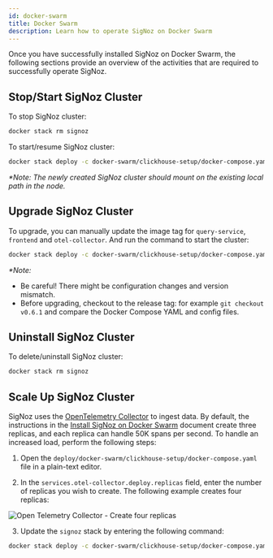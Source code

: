 ```yaml
---
id: docker-swarm
title: Docker Swarm
description: Learn how to operate SigNoz on Docker Swarm
---
```


Once you have successfully installed SigNoz on Docker Swarm, the following sections provide an overview of the activities that are required to successfully operate SigNoz.

## Stop/Start SigNoz Cluster

To stop SigNoz cluster:

```bash
docker stack rm signoz
```

To start/resume SigNoz cluster:

```bash
docker stack deploy -c docker-swarm/clickhouse-setup/docker-compose.yaml signoz
```

_*Note: The newly created SigNoz cluster should mount on the existing local path in the node._


## Upgrade SigNoz Cluster

To upgrade, you can manually update the image tag for `query-service`, `frontend` and `otel-collector`.
And run the command to start the cluster:

```bash
docker stack deploy -c docker-swarm/clickhouse-setup/docker-compose.yaml signoz
```

_*Note:_
- Be careful! There might be configuration changes and version mismatch.
- Before upgrading, checkout to the release tag: for example `git checkout v0.6.1` and compare the Docker Compose YAML and config files.

## Uninstall SigNoz Cluster

To delete/uninstall SigNoz cluster:

```bash
docker stack rm signoz
```

## Scale Up SigNoz Cluster

SigNoz uses the [OpenTelemetry Collector](https://github.com/open-telemetry/opentelemetry-collector) to ingest data. By default, the instructions in the [Install SigNoz on Docker Swarm](/docs/install/docker-swarm) document create three replicas, and each replica can handle 50K spans per second. To handle an increased load, perform the following steps:

1. Open the `deploy/docker-swarm/clickhouse-setup/docker-compose.yaml` file in a plain-text editor.

2. In the `services.otel-collector.deploy.replicas` field, enter the number of replicas you wish to create. The following example creates four replicas:

  ![Open Telemetry Collector - Create four replicas](/img/scale-up-otel.png)

3. Update the `signoz` stack by entering the following command:

  ```bash
docker stack deploy -c docker-swarm/clickhouse-setup/docker-compose.yaml signoz
  ```
